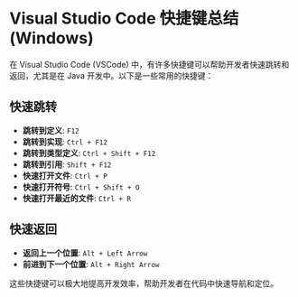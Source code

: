 # Visual Studio Code 快捷键总结 (Windows)

在 Visual Studio Code (VSCode) 中，有许多快捷键可以帮助开发者快速跳转和返回，尤其是在 Java 开发中。以下是一些常用的快捷键：

## 快速跳转

- **跳转到定义**: `F12`
- **跳转到实现**: `Ctrl + F12`
- **跳转到类型定义**: `Ctrl + Shift + F12`
- **跳转到引用**: `Shift + F12`
- **快速打开文件**: `Ctrl + P`
- **快速打开符号**: `Ctrl + Shift + O`
- **快速打开最近的文件**: `Ctrl + R`

## 快速返回

- **返回上一个位置**: `Alt + Left Arrow`
- **前进到下一个位置**: `Alt + Right Arrow`

这些快捷键可以极大地提高开发效率，帮助开发者在代码中快速导航和定位。
